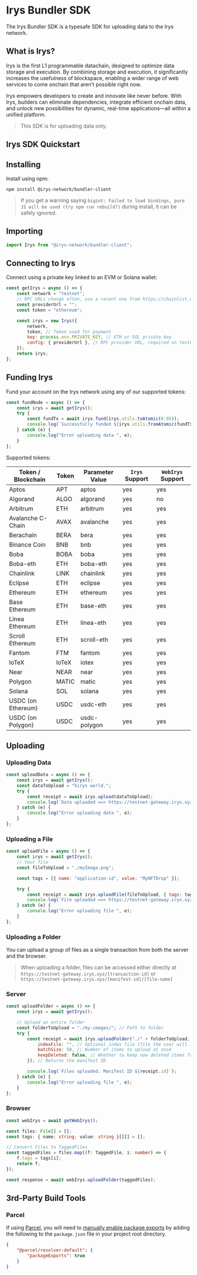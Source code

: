 # Irys Bundler SDK

The Irys Bundler SDK is a typesafe SDK for uploading data to the Irys network. 

## What is Irys?

Irys is the first L1 programmable datachain, designed to optimize data storage and execution. By combining storage and execution, it significantly increases the usefulness of blockspace, enabling a wider range of web services to come onchain that aren’t possible right now.

Irys empowers developers to create and innovate like never before. With Irys, builders can eliminate dependencies, integrate efficient onchain data, and unlock new possibilities for dynamic, real-time applications—all within a unified platform.

> This SDK is for uploading data only. 

## Irys SDK Quickstart

## Installing

Install using npm:

```console
npm install @irys-network/bundler-client
```


> If you get a warning saying `bigint: Failed to load bindings, pure JS will be used (try npm run rebuild?)` during install, it can be safely ignored. 

## Importing

```js
import Irys from "@irys-network/bundler-client";
```

## Connecting to Irys

Connect using a private key linked to an EVM or Solana wallet:

```js
const getIrys = async () => {
	const network = "testnet";
	// RPC URLs change often, use a recent one from https://chainlist.org/
	const providerUrl = "";
	const token = "ethereum";

	const irys = new Irys({
		network, 
		token, // Token used for payment
		key: process.env.PRIVATE_KEY, // ETH or SOL private key
		config: { providerUrl }, // RPC provider URL, required on testnet
	});
	return irys;
};
```

## Funding Irys

Fund your account on the Irys network using any of our supported tokens:

```js
const fundNode = async () => {
	const irys = await getIrys();
	try {
		const fundTx = await irys.fund(irys.utils.toAtomic(0.05));
		console.log(`Successfully funded ${irys.utils.fromAtomic(fundTx.quantity)} ${irys.token}`);
	} catch (e) {
		console.log("Error uploading data ", e);
	}
};
```
Supported tokens:

| Token / Blockchain | Token | Parameter Value | `Irys` Support | `WebIrys` Support |
| ------------------ | ----- | --------------- | -------------- | ----------------- |
| Aptos              | APT   | aptos           | yes            | yes               |
| Algorand           | ALGO  | algorand        | yes            | no                |
| Arbitrum           | ETH   | arbitrum        | yes            | yes               |
| Avalanche C-Chain  | AVAX  | avalanche       | yes            | yes               |
| Berachain          | BERA  | bera            | yes            | yes               |
| Binance Coin       | BNB   | bnb             | yes            | yes               |
| Boba               | BOBA  | boba            | yes            | yes               |
| Boba-eth           | ETH   | boba-eth        | yes            | yes               |
| Chainlink          | LINK  | chainlink       | yes            | yes               |
| Eclipse            | ETH   | eclipse         | yes            | yes               |
| Ethereum           | ETH   | ethereum        | yes            | yes               |
| Base Ethereum      | ETH   | base-eth        | yes            | yes               |
| Linea Ethereum     | ETH   | linea-eth       | yes            | yes               |
| Scroll Ethereum    | ETH   | scroll-eth      | yes            | yes               |
| Fantom             | FTM   | fantom          | yes            | yes               |
| IoTeX              | IoTeX | iotex           | yes            | yes               |
| Near               | NEAR  | near            | yes            | yes               |
| Polygon            | MATIC | matic           | yes            | yes               |
| Solana             | SOL   | solana          | yes            | yes               |
| USDC (on Ethereum) | USDC  | usdc-eth        | yes            | yes               |
| USDC (on Polygon)  | USDC  | usdc-polygon    | yes            | yes               |

## Uploading

### Uploading Data

```js
const uploadData = async () => {
	const irys = await getIrys();
	const dataToUpload = "hirys world.";
	try {
		const receipt = await irys.upload(dataToUpload);
		console.log(`Data uploaded ==> https://testnet-gateway.irys.xyz/${receipt.id}`);
	} catch (e) {
		console.log("Error uploading data ", e);
	}
};
```

### Uploading a File

```js
const uploadFile = async () => {
	const irys = await getIrys();
	// Your file
	const fileToUpload = "./myImage.png";

	const tags = [{ name: "application-id", value: "MyNFTDrop" }];

	try {
		const receipt = await irys.uploadFile(fileToUpload, { tags: tags });
		console.log(`File uploaded ==> https://testnet-gateway.irys.xyz/${receipt.id}`);
	} catch (e) {
		console.log("Error uploading file ", e);
	}
};
```

### Uploading a Folder

You can upload a group of files as a single transaction from both the server and the browser.


> When uploading a folder, files can be accessed either directly at `https://testnet-gateway.irys.xyz/[transaction-id]` or `https://testnet-gateway.irys.xyz/[manifest-id]/[file-name]`


### Server

```js
const uploadFolder = async () => {
	const irys = await getIrys();

	// Upload an entire folder
	const folderToUpload = "./my-images/"; // Path to folder
	try {
		const receipt = await irys.uploadFolder("./" + folderToUpload, {
			indexFile: "", // Optional index file (file the user will load when accessing the manifest)
			batchSize: 50, // Number of items to upload at once
			keepDeleted: false, // Whether to keep now deleted items from previous uploads
		}); // Returns the manifest ID

		console.log(`Files uploaded. Manifest ID ${receipt.id}`);
	} catch (e) {
		console.log("Error uploading file ", e);
	}
};
```

### Browser

```ts
const webIrys = await getWebIrys();

const files: File[] = [];
const tags: { name: string; value: string }[][] = [];

// Convert Files to TaggedFiles
const taggedFiles = files.map((f: TaggedFile, i: number) => {
	f.tags = tags[i];
	return f;
});

const response = await webIrys.uploadFolder(taggedFiles);
```

## 3rd-Party Build Tools

### Parcel

If using [Parcel](https://parceljs.org/), you will need to [manually enable package exports](https://parceljs.org/features/dependency-resolution/#package-exports) by adding the following to the `package.json` file in your project root directory.

```json
{
	"@parcel/resolver-default": {
		"packageExports": true
	}
}
```
